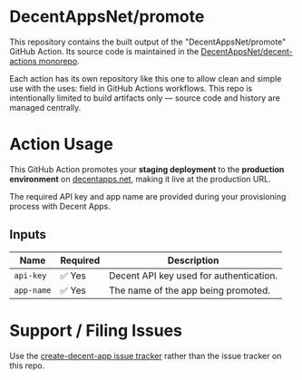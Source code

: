 # DecentAppsNet/promote

This repository contains the built output of the "DecentAppsNet/promote" GitHub Action. Its source code is maintained in the [DecentAppsNet/decent-actions monorepo](https://github.com/DecentAppsNet/decent-actions).

Each action has its own repository like this one to allow clean and simple use with the uses: field in GitHub Actions workflows. This repo is intentionally limited to build artifacts only — source code and history are managed centrally.

# Action Usage

This GitHub Action promotes your **staging deployment** to the **production environment** on [decentapps.net](https://decentapps.net), making it live at the production URL.

The required API key and app name are provided during your provisioning process with Decent Apps.

## Inputs

| Name       | Required | Description                              |
|------------|----------|------------------------------------------|
| `api-key`  | ✅ Yes    | Decent API key used for authentication.  |
| `app-name` | ✅ Yes    | The name of the app being promoted.      |

# Support / Filing Issues

Use the [create-decent-app issue tracker](https://github.com/DecentAppsNet/create-decent-app/issues) rather than the issue tracker on this repo.